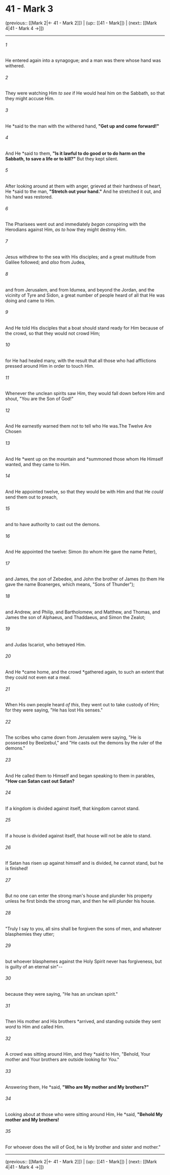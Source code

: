# 41 - Mark 3

(previous:: [[Mark 2|← 41 - Mark 2]]) | (up:: [[41 - Mark]]) | (next:: [[Mark 4|41 - Mark 4 →]])

***


###### 1 
He entered again into a synagogue; and a man was there whose hand was withered. 

###### 2 
They were watching Him _to see_ if He would heal him on the Sabbath, so that they might accuse Him. 

###### 3 
He *said to the man with the withered hand, **"Get up and come forward!"** 

###### 4 
And He *said to them, **"Is it lawful to do good or to do harm on the Sabbath, to save a life or to kill?"** But they kept silent. 

###### 5 
After looking around at them with anger, grieved at their hardness of heart, He *said to the man, **"Stretch out your hand."** And he stretched it out, and his hand was restored. 

###### 6 
The Pharisees went out and immediately _began_ conspiring with the Herodians against Him, _as to_ how they might destroy Him. 

###### 7 
Jesus withdrew to the sea with His disciples; and a great multitude from Galilee followed; and _also_ from Judea, 

###### 8 
and from Jerusalem, and from Idumea, and beyond the Jordan, and the vicinity of Tyre and Sidon, a great number of people heard of all that He was doing and came to Him. 

###### 9 
And He told His disciples that a boat should stand ready for Him because of the crowd, so that they would not crowd Him; 

###### 10 
for He had healed many, with the result that all those who had afflictions pressed around Him in order to touch Him. 

###### 11 
Whenever the unclean spirits saw Him, they would fall down before Him and shout, "You are the Son of God!" 

###### 12 
And He earnestly warned them not to tell who He was.The Twelve Are Chosen 

###### 13 
And He *went up on the mountain and *summoned those whom He Himself wanted, and they came to Him. 

###### 14 
And He appointed twelve, so that they would be with Him and that He _could_ send them out to preach, 

###### 15 
and to have authority to cast out the demons. 

###### 16 
And He appointed the twelve: Simon (to whom He gave the name Peter), 

###### 17 
and James, the _son_ of Zebedee, and John the brother of James (to them He gave the name Boanerges, which means, "Sons of Thunder"); 

###### 18 
and Andrew, and Philip, and Bartholomew, and Matthew, and Thomas, and James the son of Alphaeus, and Thaddaeus, and Simon the Zealot; 

###### 19 
and Judas Iscariot, who betrayed Him. 

###### 20 
And He *came home, and the crowd *gathered again, to such an extent that they could not even eat a meal. 

###### 21 
When His own people heard _of this_, they went out to take custody of Him; for they were saying, "He has lost His senses." 

###### 22 
The scribes who came down from Jerusalem were saying, "He is possessed by Beelzebul," and "He casts out the demons by the ruler of the demons." 

###### 23 
And He called them to Himself and began speaking to them in parables, **"How can Satan cast out Satan?** 

###### 24 
If a kingdom is divided against itself, that kingdom cannot stand. 

###### 25 
If a house is divided against itself, that house will not be able to stand. 

###### 26 
If Satan has risen up against himself and is divided, he cannot stand, but he is finished! 

###### 27 
But no one can enter the strong man's house and plunder his property unless he first binds the strong man, and then he will plunder his house. 

###### 28 
"Truly I say to you, all sins shall be forgiven the sons of men, and whatever blasphemies they utter; 

###### 29 
but whoever blasphemes against the Holy Spirit never has forgiveness, but is guilty of an eternal sin"-- 

###### 30 
because they were saying, "He has an unclean spirit." 

###### 31 
Then His mother and His brothers *arrived, and standing outside they sent _word_ to Him and called Him. 

###### 32 
A crowd was sitting around Him, and they *said to Him, "Behold, Your mother and Your brothers are outside looking for You." 

###### 33 
Answering them, He *said, **"Who are My mother and My brothers?"** 

###### 34 
Looking about at those who were sitting around Him, He *said, **"Behold My mother and My brothers!** 

###### 35 
For whoever does the will of God, he is My brother and sister and mother."

***

(previous:: [[Mark 2|← 41 - Mark 2]]) | (up:: [[41 - Mark]]) | (next:: [[Mark 4|41 - Mark 4 →]])

